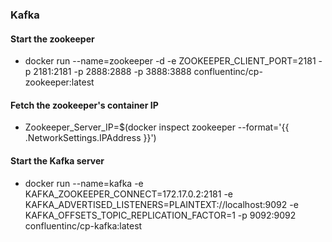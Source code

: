 ### Kafka

#### Start the zookeeper

- docker run --name=zookeeper -d -e ZOOKEEPER_CLIENT_PORT=2181 -p 2181:2181 -p 2888:2888 -p 3888:3888 confluentinc/cp-zookeeper:latest

#### Fetch the zookeeper's container IP

- Zookeeper_Server_IP=$(docker inspect zookeeper --format='{{ .NetworkSettings.IPAddress }}')

#### Start the Kafka server

- docker run --name=kafka -e KAFKA_ZOOKEEPER_CONNECT=172.17.0.2:2181 -e KAFKA_ADVERTISED_LISTENERS=PLAINTEXT://localhost:9092 -e KAFKA_OFFSETS_TOPIC_REPLICATION_FACTOR=1 -p 9092:9092 confluentinc/cp-kafka:latest
